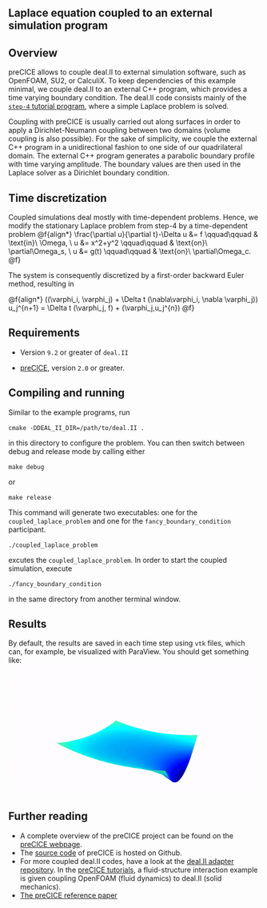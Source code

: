 Laplace equation coupled to an external simulation program
------------------------------------------
## Overview

preCICE allows to couple deal.II to external simulation software, such as OpenFOAM, SU2, or CalculiX. To keep dependencies of this example minimal, we couple deal.II to an external C++ program, which provides a time varying boundary condition. The deal.II code consists mainly of the [`step-4` tutorial program](https://www.dealii.org/developer/doxygen/deal.II/step_4.html), where a simple Laplace problem is solved. 

Coupling with preCICE is usually carried out along surfaces in order to apply a Dirichlet-Neumann coupling between two domains (volume coupling is also possible). For the sake of simplicity, we couple the external C++ program in a unidirectional fashion to one side of our quadrilateral domain. The external C++ program generates a parabolic boundary profile with time varying amplitude. The boundary values are then used in the Laplace solver as a Dirichlet boundary condition.

## Time discretization
Coupled simulations deal mostly with time-dependent problems. Hence, we modify the stationary Laplace problem from step-4 by a time-dependent problem
@f{align*}
  \\frac{\partial u}{\partial t}-\Delta u &= f \qquad\qquad & \text{in}\ \Omega,
  \\
  u &= x^2+y^2 \qquad\qquad & \text{on}\ \partial\Omega_s,
  \\
  u &= g(t) \qquad\qquad & \text{on}\ \partial\Omega_c.
@f}

The system is consequently discretized by a first-order backward Euler method, resulting in

@f{align*}
 ((\varphi_i, \varphi_j) + \Delta t (\nabla\varphi_i, \nabla \varphi_j)) u_j^{n+1}
   = \Delta t (\varphi_j, f) + (\varphi_j,u_j^{n})
@f}


## Requirements

* Version `9.2` or greater of `deal.II`

* [preCICE](https://github.com/precice/precice/wiki#1-get-precice), version `2.0` or greater.

## Compiling and running

Similar to the example programs, run
```
cmake -DDEAL_II_DIR=/path/to/deal.II .
```
in this directory to configure the problem.
You can then switch between debug and release mode by calling either
```
make debug
```
or
```
make release
```
This command will generate two executables: one for the `coupled_laplace_problem` and one for the `fancy_boundary_condition` participant.
```
./coupled_laplace_problem
```
excutes the `coupled_laplace_problem`. In order to start the coupled simulation, execute
```
./fancy_boundary_condition
```
in the same directory from another terminal window.

## Results

By default, the results are saved in each time step using `vtk` files, which can, for example, be visualized with ParaView. You should get something like:
![result](./doc/result.gif)

## Further reading

* A complete overview of the preCICE project can be found on the [preCICE webpage](https://www.precice.org/).
* The [source code](https://github.com/precice/precice/) of preCICE is hosted on Github.
* For more coupled deal.II codes, have a look at the [deal.II adapter repository](https://github.com/precice/dealii-adapter). In the [preCICE tutorials](https://github.com/precice/tutorials/tree/master/FSI/flap_perp_2D/OpenFOAM-deal.II), a fluid-structure interaction example is given coupling OpenFOAM (fluid dynamics) to deal.II (solid mechanics). 
* [The preCICE reference paper](https://www.sciencedirect.com/science/article/abs/pii/S0045793016300974)
